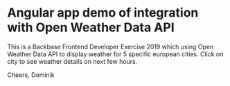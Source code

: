 # Angular app demo of integration with Open Weather Data API
This is a Backbase Frontend Developer Exercise 2019 which using Open Weather Data API to
display weather for 5 specific european cities. 
Click on city to see weather details on next few hours.

Cheers,
Dominik

